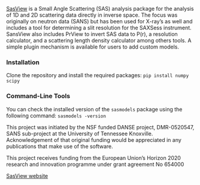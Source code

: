 [SasView](http://www.sasview.org) is a Small Angle Scattering (SAS) analysis package for the analysis of 1D and 2D scattering data directly in inverse space. The focus was originally on neutron data (SANS) but has been used for X-ray’s as well and includes a tool for determining a slit resolution for the SAXSess instrument. SansView also includes PrView to invert SAS data to P(r), a resolution calculator, and a scattering length density calculator among others tools. A simple plugin mechanism is available for users to add custom models. 

### Installation

Clone the repository and install the required packages:
`pip install numpy scipy`

### Command-Line Tools

You can check the installed version of the `sasmodels` package using the following command:
`sasmodels -version`

This project was initiated by the NSF funded DANSE project, DMR-0520547, SANS sub-project at the University of Tennessee Knoxville. Acknowledgement of that original funding would be appreciated in any publications that make use of the software.

This project receives funding from the European Union’s Horizon 2020 research and innovation programme under grant agreement No 654000

[SasView website](http://www.sasview.org)